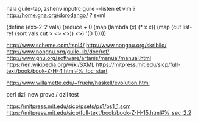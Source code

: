 nala guile-tap, zshenv inputrc guile --listen et vim ? 
http://home.gna.org/dorodango/ ?
sxml

(define (exo-2-2 vals)
    (reduce + 0
        (map (lambda (x) (* x x))
        (map (cut list-ref (sort vals cut > <> <>)) <>)
        '(0 1)))))

http://www.scheme.com/tspl4/ 
http://www.nongnu.org/skribilo/
http://www.nongnu.org/guile-lib/doc/ref/
http://www.gnu.org/software/artanis/manual/manual.html
https://en.wikipedia.org/wiki/SXML 
https://mitpress.mit.edu/sicp/full-text/book/book-Z-H-4.html#%_toc_start

http://www.willamette.edu/~fruehr/haskell/evolution.html

perl
dzil new
prove / dzil test

https://mitpress.mit.edu/sicp/psets/ps1/ps1_1.scm
https://mitpress.mit.edu/sicp/full-text/book/book-Z-H-15.html#%_sec_2.2

